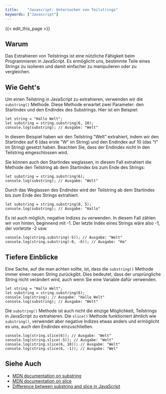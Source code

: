 ```yaml
---
title:    "Javascript: Untersuchen von Teilstrings"
keywords: ["Javascript"]
---
```


{{< edit_this_page >}}

## Warum

Das Extrahieren von Teilstrings ist eine nützliche Fähigkeit beim Programmieren in JavaScript. Es ermöglicht uns, bestimmte Teile eines Strings zu isolieren und damit einfacher zu manipulieren oder zu vergleichen.

## Wie Geht's

Um einen Teilstring in JavaScript zu extrahieren, verwenden wir die `substring()` Methode. Diese Methode erwartet zwei Parameter: den Startindex und den Endindex des Substrings. Hier ist ein Beispiel:

```
let string = "Hallo Welt";
let substring = string.substring(6, 10);
console.log(substring); // Ausgabe: "Welt"
```

In diesem Beispiel haben wir den Teilstring "Welt" extrahiert, indem wir den Startindex auf 6 (das erste "W" im String) und den Endindex auf 10 (das "t" im String) gesetzt haben. Beachten Sie, dass der Endindex nicht in den Teilstring eingeschlossen wird.

Sie können auch den Startindex weglassen, in diesem Fall extrahiert die Methode den Teilstring ab dem Startindex bis zum Ende des Strings:

```
let substring = string.substring(6);
console.log(substring); // Ausgabe: "Welt"
```

Durch das Weglassen des Endindex wird der Teilstring ab dem Startindex bis zum Ende des Strings extrahiert.

```
let substring = string.substring(0, 5);
console.log(substring); // Ausgabe: "Hallo"
```

Es ist auch möglich, negative Indizes zu verwenden. In diesem Fall zählen wir von hinten, beginnend mit -1. Der letzte Index eines Strings wäre also -1, der vorletzte -2 usw.

```
console.log(string.substring(-5)); // Ausgabe: "Welt"
console.log(string.substring(-8, -6)); // Ausgabe: "Ha"
```

## Tiefere Einblicke

Eine Sache, auf die man achten sollte, ist, dass die `substring()` Methode immer einen neuen String zurückgibt. Dies bedeutet, dass der ursprüngliche String nicht verändert wird, auch wenn Sie eine Variable dafür verwenden.

```
let string = "Hallo Welt";
let substring = string.substring(6);
console.log(string); // Ausgabe: "Hallo Welt"
console.log(substring); // Ausgabe: "Welt"
```

Die `substring()` Methode ist auch nicht die einzige Möglichkeit, Teilstrings in JavaScript zu extrahieren. Die `slice()` Methode funktioniert ähnlich wie `substring()`, verwendet aber negative Indizes etwas anders und ermöglicht es uns, auch den Endindex einzuschließen.

```
console.log(string.slice(6)); // Ausgabe: "Welt"
console.log(string.slice(-5)); // Ausgabe: "Welt"
console.log(string.slice(6, 10)); // Ausgabe: "Welt"
console.log(string.slice(6, -1)); // Ausgabe: "Wel"
```

## Siehe Auch

- [MDN documentation on substring](https://developer.mozilla.org/de/docs/Web/JavaScript/Reference/Global_Objects/String/substring)
- [MDN documentation on slice](https://developer.mozilla.org/de/docs/Web/JavaScript/Reference/Global_Objects/String/slice)
- [Difference between substring and slice in JavaScript](https://dev.to/abdisalan_js/substring-vs-slice-in-javascript-dilemma-29og)